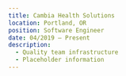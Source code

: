 ```yaml
---
title: Cambia Health Solutions
location: Portland, OR
position: Software Engineer
date: 04/2019 – Present
description:
  - Quality team infrastructure
  - Placeholder information
---
```

